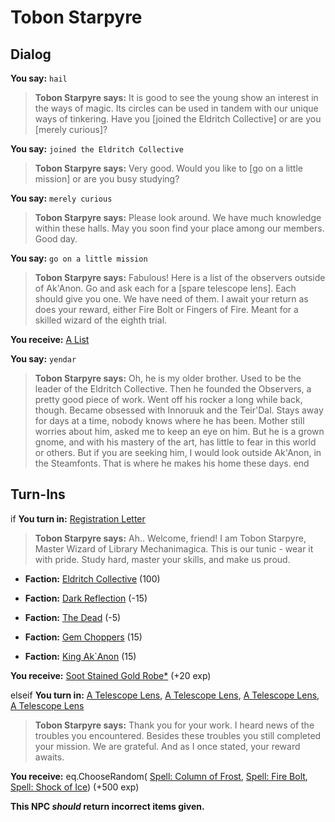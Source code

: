 # Tobon Starpyre
## Dialog

**You say:** `hail`



>**Tobon Starpyre says:** It is good to see the young show an interest in the ways of magic. Its circles can be used in tandem with our unique ways of tinkering. Have you [joined the Eldritch Collective] or are you [merely curious]?

**You say:** `joined the Eldritch Collective`



>**Tobon Starpyre says:** Very good. Would you like to [go on a little mission] or are you busy studying?

**You say:** `merely curious`



>**Tobon Starpyre says:** Please look around. We have much knowledge within these halls. May you soon find your place among our members. Good day.

**You say:** `go on a little mission`



>**Tobon Starpyre says:** Fabulous! Here is a list of the observers outside of Ak'Anon. Go and ask each for a [spare telescope lens]. Each should give you one. We have need of them. I await your return as does your reward, either Fire Bolt or Fingers of Fire. Meant for a skilled wizard of the eighth trial.


**You receive:**  [A List](/item/18868)


**You say:** `yendar`



>**Tobon Starpyre says:** Oh, he is my older brother. Used to be the leader of the Eldritch Collective. Then he founded the Observers, a pretty good piece of work. Went off his rocker a long while back, though. Became obsessed with Innoruuk and the Teir'Dal. Stays away for days at a time, nobody knows where he has been. Mother still worries about him, asked me to keep an eye on him. But he is a grown gnome, and with his mastery of the art, has little to fear in this world or others. But if you are seeking him, I would look outside Ak'Anon, in the Steamfonts. That is where he makes his home these days.
end

## Turn-Ins



if **You turn in:** [Registration Letter](/item/18774)


>**Tobon Starpyre says:** Ah.. Welcome, friend! I am Tobon Starpyre, Master Wizard of Library Mechanimagica. This is our tunic - wear it with pride. Study hard, master your skills, and make us proud.


* __Faction:__ [Eldritch Collective](/faction/245) (100)



* __Faction:__ [Dark Reflection](/faction/238) (-15)



* __Faction:__ [The Dead](/faction/239) (-5)



* __Faction:__ [Gem Choppers](/faction/255) (15)



* __Faction:__ [King Ak`Anon](/faction/333) (15)



 **You receive:**  [Soot Stained Gold Robe*](/item/13523) (+20 exp)


elseif **You turn in:** [A Telescope Lens](/item/13275), [A Telescope Lens](/item/13276), [A Telescope Lens](/item/13277), [A Telescope Lens](/item/13279)


>**Tobon Starpyre says:** Thank you for your work. I heard news of the troubles you encountered. Besides these troubles you still completed your mission. We are grateful. And as I once stated, your reward awaits.


 **You receive:** eq.ChooseRandom( [Spell: Column of Frost](/item/15380), [Spell: Fire Bolt](/item/15477), [Spell: Shock of Ice](/item/15656)) (+500 exp)

**This NPC *should* return incorrect items given.**
